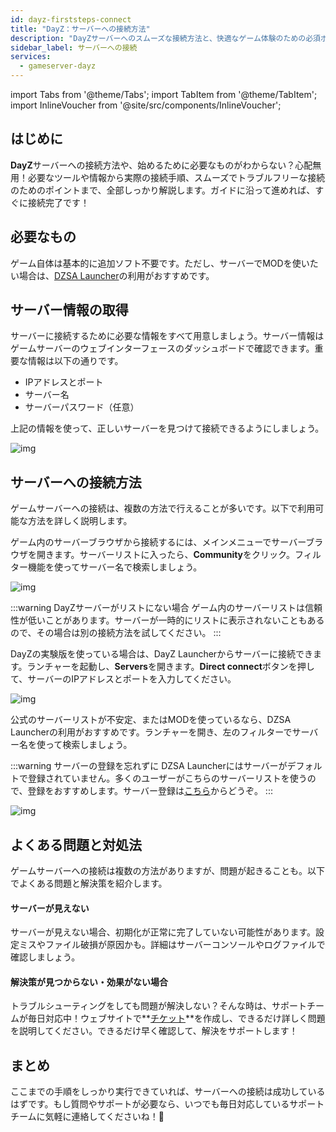 ```yaml
---
id: dayz-firststeps-connect
title: "DayZ：サーバーへの接続方法"
description: "DayZサーバーへのスムーズな接続方法と、快適なゲーム体験のための必須ポイントをチェック → 今すぐ詳しく見る"
sidebar_label: サーバーへの接続
services:
  - gameserver-dayz
---
```


import Tabs from '@theme/Tabs';
import TabItem from '@theme/TabItem';
import InlineVoucher from '@site/src/components/InlineVoucher';


## はじめに
**DayZ**サーバーへの接続方法や、始めるために必要なものがわからない？心配無用！必要なツールや情報から実際の接続手順、スムーズでトラブルフリーな接続のためのポイントまで、全部しっかり解説します。ガイドに沿って進めれば、すぐに接続完了です！

<InlineVoucher />


## 必要なもの

ゲーム自体は基本的に追加ソフト不要です。ただし、サーバーでMODを使いたい場合は、[DZSA Launcher](https://dayzsalauncher.com/)の利用がおすすめです。



## サーバー情報の取得

サーバーに接続するために必要な情報をすべて用意しましょう。サーバー情報はゲームサーバーのウェブインターフェースのダッシュボードで確認できます。重要な情報は以下の通りです。

- IPアドレスとポート
- サーバー名
- サーバーパスワード（任意）

上記の情報を使って、正しいサーバーを見つけて接続できるようにしましょう。

![img](https://screensaver01.zap-hosting.com/index.php/s/WPtBDPCB2AQ4bZZ/preview)

## サーバーへの接続方法

ゲームサーバーへの接続は、複数の方法で行えることが多いです。以下で利用可能な方法を詳しく説明します。

<Tabs>
    <TabItem value="connect_solution_server_browser_ingame" label="サーバーブラウザ（ゲーム内）">

ゲーム内のサーバーブラウザから接続するには、メインメニューでサーバーブラウザを開きます。サーバーリストに入ったら、**Community**をクリック。フィルター機能を使ってサーバー名で検索しましょう。

![img](https://screensaver01.zap-hosting.com/index.php/s/Mbb4DFjeEKrZK8M/download)



:::warning DayZサーバーがリストにない場合
ゲーム内のサーバーリストは信頼性が低いことがあります。サーバーが一時的にリストに表示されないこともあるので、その場合は別の接続方法を試してください。
:::



</TabItem>



<TabItem value="connect_solution_server_browser_expext" label="サーバーブラウザ（実験版＆外部）">

DayZの実験版を使っている場合は、DayZ Launcherからサーバーに接続できます。ランチャーを起動し、**Servers**を開きます。**Direct connect**ボタンを押して、サーバーのIPアドレスとポートを入力してください。

![img](https://screensaver01.zap-hosting.com/index.php/s/ffaPNzmwcwe428c/download)

</TabItem>

<TabItem value="connect_solution_dzsa" label="DZSA Launcher（外部）">

公式のサーバーリストが不安定、またはMODを使っているなら、DZSA Launcherの利用がおすすめです。ランチャーを開き、左のフィルターでサーバー名を使って検索しましょう。

:::warning サーバーの登録を忘れずに
DZSA Launcherにはサーバーがデフォルトで登録されていません。多くのユーザーがこちらのサーバーリストを使うので、登録をおすすめします。サーバー登録は[こちら](https://dayzsalauncher.com/#/servercheck)からどうぞ。
:::

![img](https://screensaver01.zap-hosting.com/index.php/s/o5GqcZ4EcWondpn/download)

</TabItem>
</Tabs>



## よくある問題と対処法

ゲームサーバーへの接続は複数の方法がありますが、問題が起きることも。以下でよくある問題と解決策を紹介します。

#### サーバーが見えない

サーバーが見えない場合、初期化が正常に完了していない可能性があります。設定ミスやファイル破損が原因かも。詳細はサーバーコンソールやログファイルで確認しましょう。



#### 解決策が見つからない・効果がない場合

トラブルシューティングをしても問題が解決しない？そんな時は、サポートチームが毎日対応中！ウェブサイトで**[チケット](https://zap-hosting.com/en/customer/support/)**を作成し、できるだけ詳しく問題を説明してください。できるだけ早く確認して、解決をサポートします！



## まとめ

ここまでの手順をしっかり実行できていれば、サーバーへの接続は成功しているはずです。もし質問やサポートが必要なら、いつでも毎日対応しているサポートチームに気軽に連絡してくださいね！🙂




<InlineVoucher />